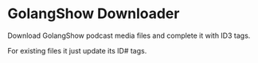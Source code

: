 # GolangShow Downloader
Download GolangShow podcast media files and complete it with ID3 tags.

For existing files it just update its ID# tags.
